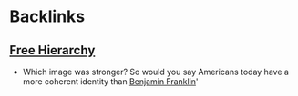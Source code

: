 
# Backlinks
## [Free Hierarchy](<Free Hierarchy.md>)
- Which image was stronger? So would you say Americans today have a more coherent identity than [Benjamin Franklin](<Benjamin Franklin.md>)'

